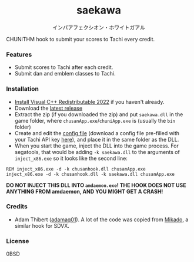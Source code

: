 <h1 align="center">saekawa</h1>

<p align="center">インパアフェクシオン・ホワイトガアル</p>

CHUNITHM hook to submit your scores to Tachi every credit.

### Features
- Submit scores to Tachi after each credit.
- Submit dan and emblem classes to Tachi.

### Installation
- [Install Visual C++ Redistributable 2022](https://github.com/abbodi1406/vcredist/releases/latest) if you haven't already.
- Download the [latest release](https://github.com/beerpiss/saekawa/releases/latest)
- Extract the zip (if you downloaded the zip) and put `saekawa.dll` in the game folder, where
`chusanApp.exe`/`chuniApp.exe` is (usually the `bin` folder)
- Create and edit the [config file](https://github.com/beerpiss/saekawa/blob/trunk/res/saekawa.toml)
(download a config file pre-filled with your Tachi API key [here](https://kamai.tachi.ac/client-file-flow/CXSaekawa)),
and place it in the same folder as the DLL.
- When you start the game, inject the DLL into the game process. For segatools, that would be
adding `-k saekawa.dll` to the arguments of `inject_x86.exe` so it looks like the second line:
```batchfile
REM inject_x86.exe -d -k chusanhook.dll chusanApp.exe
inject_x86.exe -d -k chusanhook.dll -k saekawa.dll chusanApp.exe
```

**DO NOT INJECT THIS DLL INTO `amdaemon.exe`! THE HOOK DOES NOT USE ANYTHING FROM amdaemon, AND YOU MIGHT GET A CRASH!**

### Credits
- Adam Thibert ([adamaq01](https://github.com/adamaq01)). A lot of the code was copied from
[Mikado](https://github.com/adamaq01/Mikado), a similar hook for SDVX.

### License
0BSD

